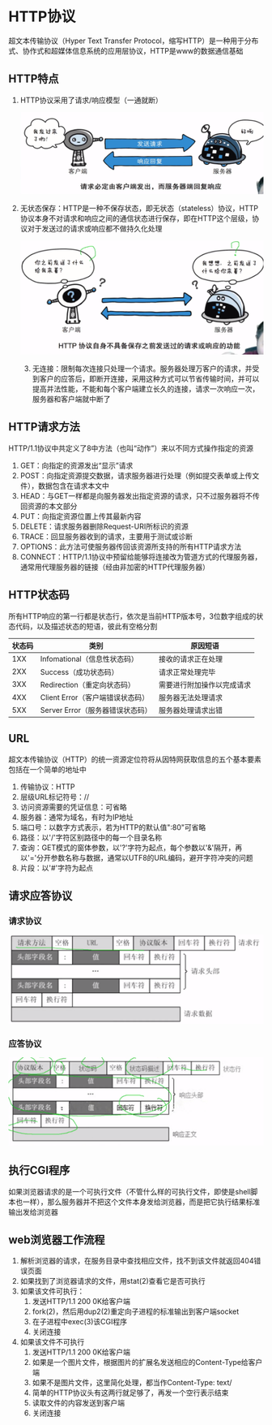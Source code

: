 # HTTP协议

超文本传输协议（Hyper Text Transfer Protocol，缩写HTTP）是一种用于分布式、协作式和超媒体信息系统的应用层协议，HTTP是www的数据通信基础



## HTTP特点

1. HTTP协议采用了请求/响应模型（一通就断）

   ![image-20211118210823181](../image/image-20211118210823181.png)

2. 无状态保存：HTTP是一种不保存状态，即无状态（stateless）协议，HTTP协议本身不对请求和响应之间的通信状态进行保存，即在HTTP这个层级，协议对于发送过的请求或响应都不做持久化处理

   ![image-20211118211026267](../image/image-20211118211026267.png)

   3. 无连接：限制每次连接只处理一个请求。服务器处理万客户的请求，并受到客户的应答后，即断开连接，采用这种方式可以节省传输时间，并可以提高并法性能，不能和每个客户端建立长久的连接，请求一次响应一次，服务器和客户端就中断了



## HTTP请求方法

HTTP/1.1协议中共定义了8中方法（也叫“动作”）来以不同方式操作指定的资源

1. GET：向指定的资源发出“显示”请求
2. POST：向指定资源提交数据，请求服务器进行处理（例如提交表单或上传文件），数据包含在请求本文中
3. HEAD：与GET一样都是向服务器发出指定资源的请求，只不过服务器将不传回资源的本文部分
4. PUT：向指定资源位置上传其最新内容
5. DELETE：请求服务器删除Request-URI所标识的资源
6. TRACE：回显服务器收到的请求，主要用于测试或诊断
7. OPTIONS：此方法可使服务器传回该资源所支持的所有HTTP请求方法
8. CONNECT：HTTP/1.1协议中预留给能够将连接改为管道方式的代理服务器，通常用代理服务器的链接（经由非加密的HTTP代理服务器）



## HTTP状态码

所有HTTP响应的第一行都是状态行，依次是当前HTTP版本号，3位数字组成的状态代码，以及描述状态的短语，彼此有空格分割

| 状态码 | 类别                             | 原因短语                   |
| ------ | -------------------------------- | -------------------------- |
| 1XX    | Infomational（信息性状态码）     | 接收的请求正在处理         |
| 2XX    | Success（成功状态码）            | 请求正常处理完毕           |
| 3XX    | Redirection（重定向状态码）      | 需要进行附加操作以完成请求 |
| 4XX    | Client Error（客户端错误状态码） | 服务器无法处理请求         |
| 5XX    | Server Error（服务器错误状态码） | 服务器处理请求出错         |



## URL

超文本传输协议（HTTP）的统一资源定位符将从因特网获取信息的五个基本要素包括在一个简单的地址中

1. 传输协议：HTTP
2. 层级URL标记符号：//
3. 访问资源需要的凭证信息：可省略
4. 服务器：通常为域名，有时为IP地址
5. 端口号：以数字方式表示，若为HTTP的默认值":80"可省略
6. 路径：以'/'字符区别路径中的每一个目录名称
7. 查询：GET模式的窗体参数，以'?'字符为起点，每个参数以'&'隔开，再以'='分开参数名称与数据，通常以UTF8的URL编码，避开字符冲突的问题
8. 片段：以'#'字符为起点



## 请求应答协议

### 请求协议

![image-20211118213346004](../image/image-20211118213346004.png)

### 应答协议

![image-20211118214227686](../image/image-20211118214227686.png)





## 执行CGI程序

如果浏览器请求的是一个可执行文件（不管什么样的可执行文件，即使是shell脚本也一样），那么服务器并不把这个文件本身发给浏览器，而是把它执行结果标准输出发给浏览器



## web浏览器工作流程

1. 解析浏览器的请求，在服务目录中查找相应文件，找不到该文件就返回404错误页面
2. 如果找到了浏览器请求的文件，用stat(2)查看它是否可执行
3. 如果该文件可执行：
   1. 发送HTTP/1.1 200 0K给客户端
   2. fork(2)，然后用dup2(2)重定向子进程的标准输出到客户端socket
   3. 在子进程中exec(3)该CGI程序
   4. 关闭连接
4. 如果该文件不可执行
   1. 发送HTTP/1.1 200 0K给客户端
   2. 如果是一个图片文件，根据图片的扩展名发送相应的Content-Type给客户端
   3. 如果不是图片文件，这里简化处理，都当作Content-Type: text/
   4. 简单的HTTP协议头有这两行就足够了，再发一个空行表示结束
   5. 读取文件的内容发送到客户端
   6. 关闭连接



